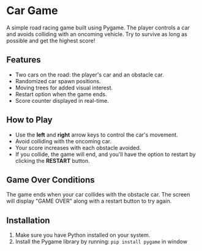 # Car Game

A simple road racing game built using Pygame. The player controls a car and avoids colliding with an oncoming vehicle. Try to survive as long as possible and get the highest score!


## Features
- Two cars on the road: the player's car and an obstacle car.
- Randomized car spawn positions.
- Moving trees for added visual interest.
- Restart option when the game ends.
- Score counter displayed in real-time.

## How to Play
- Use the **left** and **right** arrow keys to control the car's movement.
- Avoid colliding with the oncoming car.
- Your score increases with each obstacle avoided.
- If you collide, the game will end, and you'll have the option to restart by clicking the **RESTART** button.

## Game Over Conditions
The game ends when your car collides with the obstacle car. The screen will display "GAME OVER" along with a restart button to try again.

## Installation
1. Make sure you have Python installed on your system.
2. Install the Pygame library by running: `pip install pygame` in window
   
